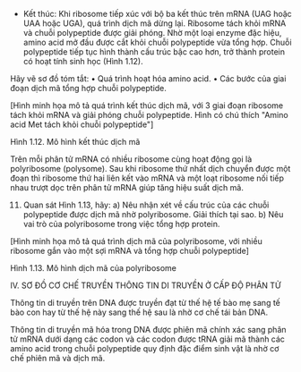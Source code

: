 - Kết thúc: Khi ribosome tiếp xúc với bộ ba kết thúc trên mRNA (UAG hoặc UAA hoặc UGA), quá trình dịch mã dừng lại. Ribosome tách khỏi mRNA và chuỗi polypeptide được giải phóng. Nhờ một loại enzyme đặc hiệu, amino acid mở đầu được cắt khỏi chuỗi polypeptide vừa tổng hợp. Chuỗi polypeptide tiếp tục hình thành cấu trúc bậc cao hơn, trở thành protein có hoạt tính sinh học (Hình 1.12).

Hãy vẽ sơ đồ tóm tắt:
• Quá trình hoạt hóa amino acid.
• Các bước của giai đoạn dịch mã tổng hợp chuỗi polypeptide.

[Hình minh họa mô tả quá trình kết thúc dịch mã, với 3 giai đoạn ribosome tách khỏi mRNA và giải phóng chuỗi polypeptide. Hình có chú thích "Amino acid Met tách khỏi chuỗi polypeptide"]

Hình 1.12. Mô hình kết thúc dịch mã

Trên mỗi phân tử mRNA có nhiều ribosome cùng hoạt động gọi là polyribosome (polysome). Sau khi ribosome thứ nhất dịch chuyển được một đoạn thì ribosome thứ hai liên kết vào mRNA và một loạt ribosome nối tiếp nhau trượt dọc trên phân tử mRNA giúp tăng hiệu suất dịch mã.

11. Quan sát Hình 1.13, hãy:
a) Nêu nhận xét về cấu trúc của các chuỗi polypeptide được dịch mã nhờ polyribosome. Giải thích tại sao.
b) Nêu vai trò của polyribosome trong việc tổng hợp protein.

[Hình minh họa mô tả quá trình dịch mã của polyribosome, với nhiều ribosome gắn vào một sợi mRNA và tổng hợp chuỗi polypeptide]

Hình 1.13. Mô hình dịch mã của polyribosome

IV. SƠ ĐỒ CƠ CHẾ TRUYỀN THÔNG TIN DI TRUYỀN Ở CẤP ĐỘ PHÂN TỬ

Thông tin di truyền trên DNA được truyền đạt từ thế hệ tế bào mẹ sang tế bào con hay từ thế hệ này sang thế hệ sau là nhờ cơ chế tái bản DNA.

Thông tin di truyền mã hóa trong DNA được phiên mã chính xác sang phân tử mRNA dưới dạng các codon và các codon được tRNA giải mã thành các amino acid trong chuỗi polypeptide quy định đặc điểm sinh vật là nhờ cơ chế phiên mã và dịch mã.